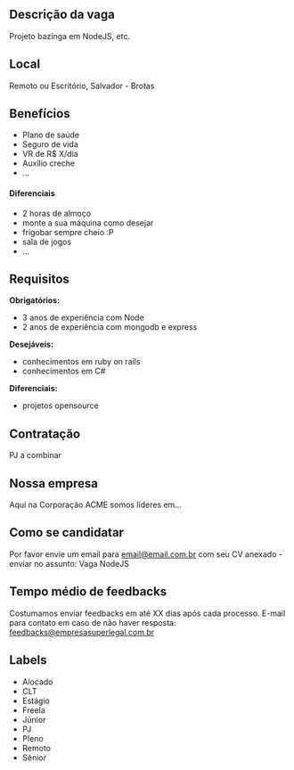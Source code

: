 <!-- 
==================================================
POR FAVOR, SÓ POSTE SE A VAGA FOR PARA SALVADOR E CIDADES VIZINHAS!

Vamos facilitar o entendimento e usar nosso velho e querido pt-br.

Use: "Desenvolvedor Front-End" ao invés de 
"Front-End Developer" \o/

Exemplo: `[JAVASCRIPT] [MYSQL] [NODE.JS] Front-End Developer na NOME DA EMPRESA`
==================================================
-->

## Descrição da vaga

Projeto bazinga em NodeJS, etc.

## Local

Remoto ou Escritório, Salvador - Brotas

## Benefícios

- Plano de saúde
- Seguro de vida
- VR de R$ X/dia
- Auxílio creche
- ...

#### Diferenciais

- 2 horas de almoço
- monte a sua máquina como desejar
- frigobar sempre cheio :P
- sala de jogos
- ...

## Requisitos

**Obrigatórios:**
- 3 anos de experiência com Node
- 2 anos de experiência com mongodb e express

**Desejáveis:**
- conhecimentos em ruby on rails
- conhecimentos em C#

**Diferenciais:**
- projetos opensource

## Contratação

PJ a combinar

## Nossa empresa

Aqui na Corporação ACME somos líderes em...

## Como se candidatar

Por favor envie um email para email@email.com.br com seu CV anexado - enviar no assunto: Vaga NodeJS

## Tempo médio de feedbacks

Costumamos enviar feedbacks em até XX dias após cada processo.
E-mail para contato em caso de não haver resposta: feedbacks@empresasuperlegal.com.br

## Labels

- Alocado
- CLT
- Estágio
- Freela
- Júnior
- PJ
- Pleno
- Remoto
- Sênior
